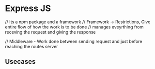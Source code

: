 # Express JS
// Its a npm package and a framework
// Framework -> Restrictions, Give entire flow of how the work is to be done
// manages eveyrthing from receving the request and giving the response

// Middleware - Work done between sending request and just before reaching the routes server
## Usecases


<!-- Middlewares  request aur response ke beech mein communication handle karta hai. Socho ise ek chowkidaar ki tarah jo gate ke andar jaane se pehle aur baahar aane se pehle sab cheezein check karta hai.

Ek common use case JavaScript mein express.js framework ke saath hai. Imagine tum ek website bana rahe ho jahan users apne profile ko update kar sakte hain. Lekin tum chahte ho ki sirf logged-in users hi apna profile update kar sakein. Ab yeh middleware ki madad se aasan ho jaata hai.

Jab user apna profile update karne ki request bhejta hai, woh request sabse pehle middleware ke through jaati hai. Yeh middleware check karta hai ki user logged-in hai ya nahi. Agar user logged-in hai toh request aage badhti hai aur profile update ho jaata hai. Lekin agar user logged-in nahi hai toh middleware request ko rok deta hai aur user ko login karne ke liye kehta hai.

Toh, Middlewares ka basic kaam hai request aur response ke beech mein aane wali cheezon ko control karna, jaise authentication, logging, data validation, etc. -->